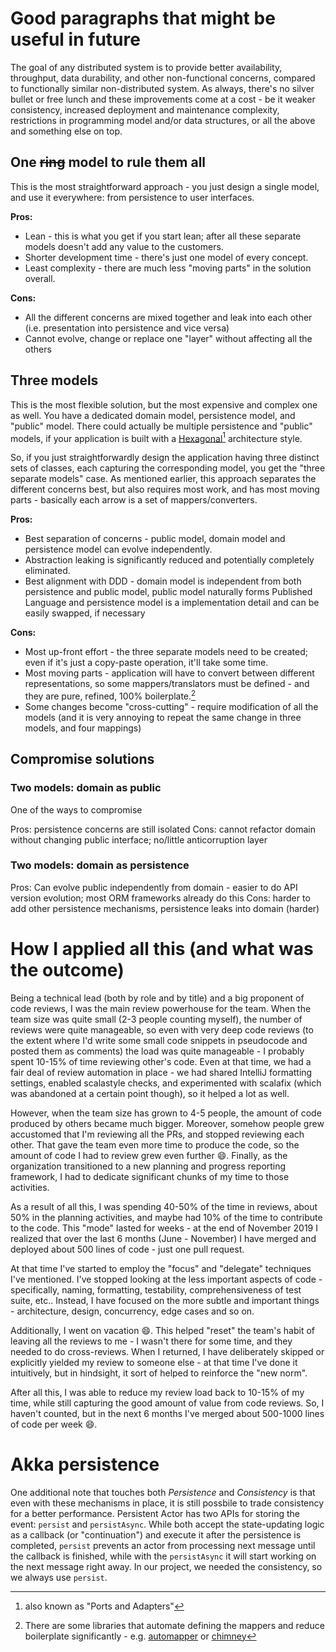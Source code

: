# Good paragraphs that might be useful in future 

The goal of any distributed system is to provide better availability, throughput, data durability, and other 
non-functional concerns, compared to functionally similar non-distributed system. As always, there's no silver bullet 
or free lunch and these improvements come at a cost - be it weaker consistency, increased deployment and maintenance 
complexity, restrictions in programming model and/or data structures, or all the above and something else on top.



## One ~~ring~~ model to rule them all

This is the most straightforward approach - you just design a single model, and use it everywhere: from persistence to
user interfaces.

**Pros:**

* Lean - this is what you get if you start lean; after all these separate models doesn't add any value to the customers.
* Shorter development time - there's just one model of every concept.
* Least complexity - there are much less "moving parts" in the solution overall.

**Cons:**

* All the different concerns are mixed together and leak into each other (i.e. presentation into persistence 
and vice versa)
* Cannot evolve, change or replace one "layer" without affecting all the others

## Three models

This is the most flexible solution, but the most expensive and complex one as well. You have a dedicated domain model,
persistence model, and "public" model. There could actually be multiple persistence and "public" models, if your 
application is built with a [Hexagonal][hexagonal][^4] architecture style. 

So, if you just straightforwardly design the application having three distinct sets of classes, each capturing the 
corresponding model, you get the "three separate models" case. As mentioned earlier, this approach separates the 
different concerns best, but also requires most work, and has most moving parts - basically each arrow is a set of 
mappers/converters.

**Pros:** 

* Best separation of concerns - public model, domain model and persistence model can evolve independently.
* Abstraction leaking is significantly reduced and potentially completely eliminated.
* Best alignment with DDD - domain model is independent from both persistence and public model, public model naturally 
    forms Published Language and persistence model is a implementation detail and can be easily swapped, if necessary
    
**Cons:**

* Most up-front effort - the three separate models need to be created; even if it's just a copy-paste operation, it'll
    take some time.
* Most moving parts - application will have to convert between different representations, so some mappers/translators
    must be defined - and they are pure, refined, 100% boilerplate.[^5]
* Some changes become "cross-cutting" - require modification of all the models (and it is very annoying to repeat the 
    same change in three models, and four mappings) 

[^4]: also known as "Ports and Adapters"

[^5]: There are some libraries that automate defining the mappers and reduce boilerplate significantly - e.g. 
    [automapper][automapper] or [chimney][chimney]
    
    
[automapper]: https://automapper.org/
[chimney]: https://github.com/scalalandio/chimney

[hexagonal]: https://en.wikipedia.org/wiki/Hexagonal_architecture_(software)

## Compromise solutions

### Two models: domain as public

One of the ways to compromise

Pros: persistence concerns are still isolated
Cons: cannot refactor domain without changing public interface; no/little anticorruption layer

### Two models: domain as persistence

Pros: Can evolve public independently from domain - easier to do API version evolution; 
most ORM frameworks already do this 
Cons: harder to add other persistence mechanisms, persistence leaks into domain (harder)



# How I applied all this (and what was the outcome) 

Being a technical lead (both by role and by title) and a big proponent of code reviews, I was the main review
powerhouse for the team. When the team size was quite small (2-3 people counting myself), the number of reviews were
quite manageable, so even with very deep code reviews (to the extent where I'd write some small code snippets in
pseudocode and posted them as comments) the load was quite manageable - I probably spent 10-15% of time reviewing
other's code. Even at that time, we had a fair deal of review automation in place - we had shared IntelliJ formatting 
settings, enabled scalastyle checks, and experimented with scalafix (which was abandoned at a certain point though), 
so it helped a lot as well.

However, when the team size has grown to 4-5 people, the amount of code produced by others became much bigger. Moreover, 
somehow people grew accustomed that I'm reviewing all the PRs, and stopped reviewing each other. That gave the team 
even more time to produce the code, so the amount of code I had to review grew even further :smile:. Finally, as
the organization transitioned to a new planning and progress reporting framework, I had to dedicate significant chunks
of my time to those activities.

As a result of all this, I was spending 40-50% of the time in reviews, about 50% in the planning activities, and maybe
had 10% of the time to contribute to the code. This "mode" lasted for weeks - at the end of November 2019 I 
realized that over the last 6 months (June - November) I have merged and deployed about 500 lines of code - just one
pull request.

At that time I've started to employ the "focus" and "delegate" techniques I've mentioned. I've stopped looking at the
less important aspects of code - specifically, naming, formatting, testability, comprehensiveness of test suite, etc.. 
Instead, I have focused on the more subtle and important things - architecture, design, concurrency, edge cases and
so on.

Additionally, I went on vacation :smile:. This helped "reset" the team's habit of leaving all the reviews to me - I 
wasn't there for some time, and they needed to do cross-reviews. When I returned, I have deliberately skipped or
explicitly yielded my review to someone else - at that time I've done it intuitively, but in hindsight, it sort of
helped to reinforce the "new norm".

After all this, I was able to reduce my review load back to 10-15% of my time, while still capturing the good amount
of value from code reviews. So, I haven't counted, but in the next 6 months I've merged about 500-1000 lines of code
per week :smile:. 



# Akka persistence

One additional note that touches both _Persistence_ and _Consistency_ is that even with these mechanisms in place, it is 
still possbile to trade consistency for a better performance. Persistent Actor has two APIs for storing the event: 
`persist` and `persistAsync`. While both accept the state-updating logic as a callback (or "continuation") and execute 
it after the persistence is completed, `persist` prevents an actor from processing next message until the callback is 
finished, while with the `persistAsync` it will start working on the next message right away. In our project, we needed 
the consistency, so we always use `persist`.